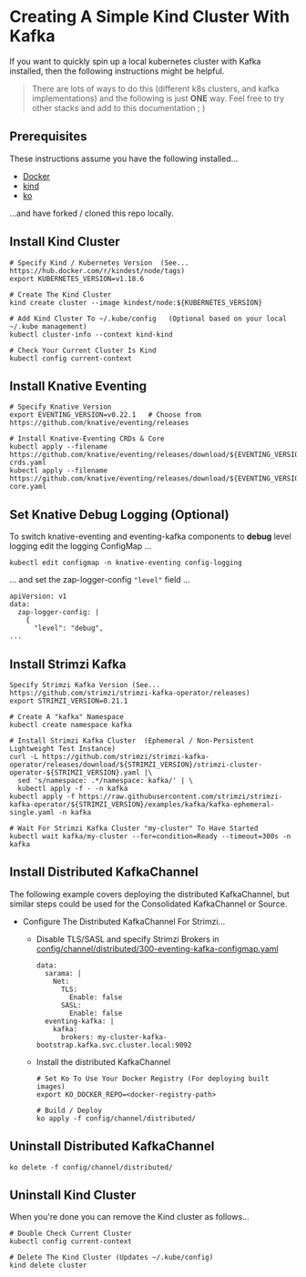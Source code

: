# Creating A Simple Kind Cluster With Kafka

If you want to quickly spin up a local kubernetes cluster with Kafka installed,
then the following instructions might be helpful.

> There are lots of ways to do this (different k8s clusters, and kafka
> implementations) and the following is just **ONE** way. Feel free to try other
> stacks and add to this documentation ; )

## Prerequisites

These instructions assume you have the following installed...

- [Docker](https://www.docker.com/products/docker-desktop)
- [kind](https://kind.sigs.k8s.io/)
- [ko](https://github.com/google/ko)

...and have forked / cloned this repo locally.

## Install Kind Cluster

```
# Specify Kind / Kubernetes Version  (See... https://hub.docker.com/r/kindest/node/tags)
export KUBERNETES_VERSION=v1.18.6

# Create The Kind Cluster
kind create cluster --image kindest/node:${KUBERNETES_VERSION}

# Add Kind Cluster To ~/.kube/config   (Optional based on your local ~/.kube management)
kubectl cluster-info --context kind-kind

# Check Your Current Cluster Is Kind
kubectl config current-context
```

## Install Knative Eventing

```
# Specify Knative Version
export EVENTING_VERSION=v0.22.1   # Choose from https://github.com/knative/eventing/releases

# Install Knative-Eventing CRDs & Core
kubectl apply --filename https://github.com/knative/eventing/releases/download/${EVENTING_VERSION}/eventing-crds.yaml
kubectl apply --filename https://github.com/knative/eventing/releases/download/${EVENTING_VERSION}/eventing-core.yaml
```

## Set Knative Debug Logging (Optional)

To switch knative-eventing and eventing-kafka components to **debug** level
logging edit the logging ConfigMap ...

```
kubectl edit configmap -n knative-eventing config-logging
```

... and set the zap-logger-config `"level"` field ...

```
apiVersion: v1
data:
  zap-logger-config: |
    {
      "level": "debug",
...
```

## Install Strimzi Kafka

```
Specify Strimzi Kafka Version (See... https://github.com/strimzi/strimzi-kafka-operator/releases)
export STRIMZI_VERSION=0.21.1

# Create A "kafka" Namespace
kubectl create namespace kafka

# Install Strimzi Kafka Cluster  (Ephemeral / Non-Persistent Lightweight Test Instance)
curl -L https://github.com/strimzi/strimzi-kafka-operator/releases/download/${STRIMZI_VERSION}/strimzi-cluster-operator-${STRIMZI_VERSION}.yaml |\
  sed 's/namespace: .*/namespace: kafka/' | \
  kubectl apply -f - -n kafka
kubectl apply -f https://raw.githubusercontent.com/strimzi/strimzi-kafka-operator/${STRIMZI_VERSION}/examples/kafka/kafka-ephemeral-single.yaml -n kafka

# Wait For Strimzi Kafka Cluster "my-cluster" To Have Started
kubectl wait kafka/my-cluster --for=condition=Ready --timeout=300s -n kafka
```

## Install Distributed KafkaChannel

The following example covers deploying the distributed KafkaChannel, but similar
steps could be used for the Consolidated KafkaChannel or Source.

- Configure The Distributed KafkaChannel For Strimzi...

  - Disable TLS/SASL and specify Strimzi Brokers in
    [config/channel/distributed/300-eventing-kafka-configmap.yaml](../config/channel/distributed/300-eventing-kafka-configmap.yaml)
    ```
    data:
      sarama: |
        Net:
          TLS:
            Enable: false
          SASL:
            Enable: false
      eventing-kafka: |
        kafka:
          brokers: my-cluster-kafka-bootstrap.kafka.svc.cluster.local:9092
    ```

  - Install the distributed KafkaChannel

    ```
    # Set Ko To Use Your Docker Registry (For deploying built images)
    export KO_DOCKER_REPO=<docker-registry-path>

    # Build / Deploy
    ko apply -f config/channel/distributed/
    ```

## Uninstall Distributed KafkaChannel

```
ko delete -f config/channel/distributed/
```

## Uninstall Kind Cluster

When you're done you can remove the Kind cluster as follows...

```
# Double Check Current Cluster
kubectl config current-context

# Delete The Kind Cluster (Updates ~/.kube/config)
kind delete cluster
```

